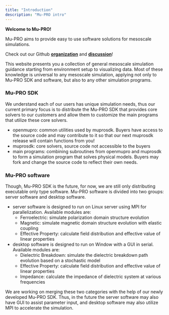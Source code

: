 ```yaml
---
title: "Introduction"
description: "Mu-PRO intro"
---
```


**Welcome to Mu-PRO!**

Mu-PRO aims to provide easy to use software solutions for mesoscale simulations.

Check out our Github [**organization**](https://github.com/orgs/muprosoftware/) and [**discussion**](https://github.com/orgs/muprosoftware/discussions)!

This website presents you a collection of general mesoscale simulation guidance starting from environment setup to visualizing data. Most of these knowledge is universal to any mesoscale simulation, applying not only to Mu-PRO SDK and software, but also to any other simulation programs.

### Mu-PRO SDK

We understand each of our users has unique simulation needs, thus our current primary focus is to distribute the Mu-PRO SDK that provides core solvers to our customers and allow them to customize the main programs that utilize these core solvers.

- openmupro: common utilities used by muprosdk. Buyers have access to the source code and may contribute to it so that our next muprosdk release will contain functions from you!
- muprosdk: core solvers, source code not accessible to the buyers
- main programs: combining subroutines from openmupro and muprosdk to form a simulation program that solves physical models. Buyers may fork and change the source code to reflect their own needs.


### Mu-PRO software

Though, Mu-PRO SDK is the future, for now, we are still only distributing executable only type software. Mu-PRO software is divided into two groups: server software and desktop software.
- server software is designed to run on Linux server using MPI for parallelization. Available modules are:
  - Ferroelectric: simulate polarization domain structure evolution 
  - Magnetic: simulate magnetic domain structure evolution with elastic coupling
  - Effective Property: calculate field distribution and effective value of linear properties
- desktop software is designed to run on Window with a GUI in serial. Available  modules are:
  - Dielectric Breakdown: simulate the dielectric breakdown path evolution based on a stochastic model
  - Effective Property: calculate field distribution and effective value of linear properties
  - Impedance: calculate the impedance of dielectric system at various frequencies

We are working on merging these two categories with the help of our newly developed Mu-PRO SDK. Thus, in the future the server software may also have GUI to assist parameter input, and desktop software may also utilize MPI to accelerate the simulation.